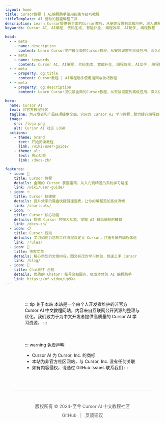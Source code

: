 ```yaml
---
layout: home
title: Cursor教程 | AI编程助手使用指南与技巧教程
titleTemplate: AI 驱动的智能编程工具
description: Learn Cursor提供最全面的Cursor教程，从安装设置到高级应用，深入讲解AI编程助手的所有功能与使用技巧。无论你是新手入门还是寻求进阶，都能在这里找到专业指南。
keywords: Cursor AI, AI编程, 代码生成, 智能补全, 编程效率, AI助手, 编程教程

head:
  - - meta
    - name: description
      content: Learn Cursor提供最全面的Cursor教程，从安装设置到高级应用，深入讲解AI编程助手的所有功能与使用技巧。无论你是新手入门还是寻求进阶，都能在这里找到专业指南。
  - - meta
    - name: keywords
      content: Cursor AI, AI编程, 代码生成, 智能补全, 编程效率, AI助手, 编程教程
  - - meta
    - property: og:title
      content: Cursor教程 | AI编程助手使用指南与技巧教程
  - - meta
    - property: og:description
      content: Learn Cursor提供最全面的Cursor教程，从安装设置到高级应用，深入讲解AI编程助手的所有功能与使用技巧。无论你是新手入门还是寻求进阶，都能在这里找到专业指南。

hero:
  name: Cursor AI
  text: 非官方教程社区
  tagline: 为开发者和产品经理提供全面、实用的 Cursor AI 学习教程，助力提升编程效率，做出属于自己的产品。
  image:
    src: /logo.png
    alt: Cursor AI 社区 LOGO
  actions:
    - theme: brand
      text: 开始阅读教程
      link: /wiki/user-guide/
    - theme: alt
      text: 核心功能
      link: /docs-zh/

features:
  - icon: 📖
    title: Cursor 教程
    details: 全面的 Cursor 掌握指南，从入门到精通的系统学习路径
    link: /wiki/user-guide/
  - icon: ⌨️
    title: Cursor 快捷键
    details: 提升效率的键盘快捷键速查表，让你的编程更加高效流畅
    link: /shortcuts/
  - icon: ✨
    title: Cursor 核心功能
    details: 探索 Cursor 的强大功能，掌握 AI 辅助编程的精髓
    link: /docs-zh/
  - icon: 📋
    title: Cursor 规则
    details: 学习如何为您的工作流程自定义 Cursor，打造专属的编程体验
    link: /rules/
  - icon: 🎥
    title: 博客文章
    details: 精心策划的文章内容，图文并茂的学习体验，快速上手 Cursor
    link: /blog/
  - icon: 🧪
    title: ChatGPT 合租
    details: 优质的 ChatGPT 账号合租服务，低成本体验 AI 编程助手
    link: https://nf.video/Up9Xa
---
```


<div class="content-container">

::: tip 关于本站
本站是一个由个人开发者维护的非官方 Cursor AI 中文教程网站，内容来自互联网公开资源的整理与优化。我们致力于为中文开发者提供高质量的 Cursor AI 学习资源。
:::

<div class="block-spacer"></div>

::: warning 免责声明

- Cursor AI 为 Cursor, Inc. 的商标
- 本站为非官方社区网站，与 Cursor, Inc. 没有任何关联
- 如有内容侵权，请通过 GitHub Issues 联系我们
  :::

</div>

<div class="footer-container">
  <div class="footer">
    <p>版权所有 © 2024-至今 Cursor AI 中文教程社区</p>
    <p>
      <a href="https://github.com/geektao1024/learn-cursors-3.0" target="_blank" rel="noopener noreferrer">GitHub</a> |
      <a href="https://github.com/geektao1024/learn-cursors-3.0/issues" target="_blank" rel="noopener noreferrer">反馈建议</a>
    </p>
  </div>
</div>

<style>
.content-container {
  margin: 48px auto 0;
  max-width: var(--vp-layout-max-width);
  padding: 0 24px;
}

.content-container :deep(.vp-doc) {
  max-width: 100%;
}

/* 基础提示框样式 */
.content-container :deep(.custom-block) {
  margin: 0;
  max-width: 100%;
}

/* 提示框之间的间距 */
.content-container :deep(.custom-block.tip) + :deep(.custom-block.warning) {
  margin-top: 24px;
}

@media (min-width: 640px) {
  .content-container {
    padding: 0 48px;
  }
  .content-container :deep(.custom-block.tip) + :deep(.custom-block.warning) {
    margin-top: 32px;
  }
}

@media (min-width: 960px) {
  .content-container {
    padding: 0 64px;
  }
  .content-container :deep(.custom-block.tip) + :deep(.custom-block.warning) {
    margin-top: 48px;
  }
}

.footer-container {
  margin: 0 auto;
  max-width: 1152px;
  padding: 0 24px;
}

.footer {
  margin-top: 64px;
  margin-bottom: 32px;
  padding: 32px 0;
  text-align: center;
  color: #666;
  font-size: 0.9rem;
  border-top: 1px solid #eee;
}

.footer p {
  margin: 8px 0;
}

.footer a {
  color: #666;
  text-decoration: none;
  margin: 0 0.5rem;
  transition: color 0.2s ease;
}

.footer a:hover {
  color: #42b883;
}

.block-spacer {
  height: 16px;
}

@media (min-width: 640px) {
  .block-spacer {
    height: 20px;
  }
}

@media (min-width: 960px) {
  .block-spacer {
    height: 24px;
  }
}
</style>
